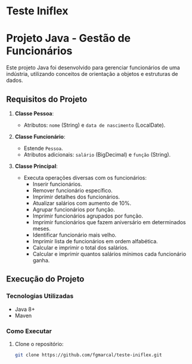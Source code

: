 # Teste Iniflex

# Projeto Java - Gestão de Funcionários

Este projeto Java foi desenvolvido para gerenciar funcionários de uma indústria, utilizando conceitos de orientação a objetos e estruturas de dados.

## Requisitos do Projeto

1. **Classe Pessoa**:
   - Atributos: `nome` (String) e `data de nascimento` (LocalDate).

2. **Classe Funcionário**:
   - Estende `Pessoa`.
   - Atributos adicionais: `salário` (BigDecimal) e `função` (String).

3. **Classe Principal**:
   - Executa operações diversas com os funcionários:
     - Inserir funcionários.
     - Remover funcionário específico.
     - Imprimir detalhes dos funcionários.
     - Atualizar salários com aumento de 10%.
     - Agrupar funcionários por função.
     - Imprimir funcionários agrupados por função.
     - Imprimir funcionários que fazem aniversário em determinados meses.
     - Identificar funcionário mais velho.
     - Imprimir lista de funcionários em ordem alfabética.
     - Calcular e imprimir o total dos salários.
     - Calcular e imprimir quantos salários mínimos cada funcionário ganha.

## Execução do Projeto

### Tecnologias Utilizadas

- Java 8+
- Maven

### Como Executar

1. Clone o repositório:
   ```bash
   git clone https://github.com/fgmarcal/teste-iniflex.git

